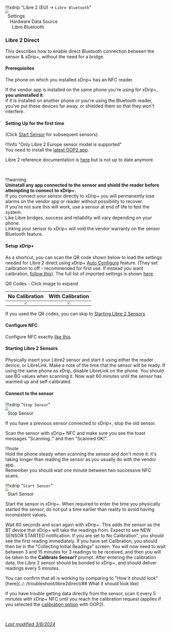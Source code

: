 !!!xdrip "Libre 2 (EU)  → `Libre Bluetooth`"  
    <img src="../../images/hamburger_menu.png" style="zoom:60%;" />  
    &ensp;Settings  
    &emsp;Hardware Data Source  
    &ensp;&emsp;Libre Bluetooth

### Libre 2 Direct

This describes how to enable direct Bluetooth connection between the sensor & xDrip+, without the need for a bridge.

#### Prerequisites

The phone on which you installed xDrip+ has an NFC reader.

If the vendor app is installed on the same phone you're using for xDrip+, **you uninstalled it**.  
If it is installed on another phone or you're using the Bluetooth reader, you've put these devices far away, or shielded them so that they won't interfere.

#### Setting Up for the first time

(Click [Start Sensor](#starting-libre-2-sensors) for subsequent sensors).

!!!info "Only Libre 2 Europe sensor model is supported"  
    You need to install the [latest OOP2 app](../../use/OOP/#oop2).


Libre 2 reference documentation is [here](https://www.minimallooper.com/post/how-to-setup-freestyle-libre-2-and-oop2-to-use-a-native-bluetooth-connection-in-xdrip) but is not up to date anymore.

</br>

!!!warning  
    **Uninstall any app connected to the sensor and shield the reader before attempting to connect to xDrip+.**  
    If you connect your sensor directly to xDrip+ you will permanently lose alarms on the vendor app or reader without possibility to recover.  
    If you're not sure this will work, use a sensor at end of life to test the system.  
    Like Libre bridges, success and reliability will vary depending on your phone.  
    Linking your sensor to xDrip+ will void the vendor warranty on the sensor Bluetooth feature.

#### Setup xDrip+

As a shortcut, you can scan the QR code shown below to load the settings needed for Libre 2 direct using xDrip+ [Auto Configure](/use/copysettings/#auto-configure) feature. (They set calibration to off - recommended for first use. If instead you want calibration, [follow this](../libre2direct-calib)). The full list of imported settings is shown [here](../libre2direct-qr-settings).

QR Codes - Click image to expand

No Calibration             |  With Calibration
:-------------------------:|:-------------------------:
[<img src="../images/qr_libre2direct-nocalib-30.png" style="zoom:50%;" />](../libre2direct-qr-settings) | [<img src="../images/qr_libre2direct-calib-30.png" style="zoom:50%;" />](../libre2direct-calib)

If you used the QR codes, you can skip to [Starting Libre 2 Sensors](#starting-libre-2-sensors)

#### Configure NFC

Configure NFC exactly [like this](../libreNFC/#enabling-nfc).

#### Starting Libre 2 Sensors

Physically insert your Libre2 sensor and start it using either the reader device, or LibreLink. Make a note of the time that the sensor will be ready. If using the same phone as xDrip, disable LibreLink on the phone. You should see BG values when scanning it. Now wait 60 minutes until the sensor has warmed up and self-calibrated.

#### Connect to the sensor

!!!xdrip "`Stop Sensor`"  
    <img src="../../images/hamburger_menu.png" style="zoom:60%;" />  
    &ensp;Stop Sensor  

If you have a previous sensor connected to xDrip+, stop the old sensor.

Scan the sensor with xDrip+ NFC and make sure you see the toast messages "Scanning.." and then  "Scanned OK!".

!!!note  
    Hold the phone steady when scanning the sensor and don't move it: it's taking longer than reading the sensor as you usually do with the vendor app.  
    Remember you should wait one minute between two successive NFC scans.

!!!xdrip "`Start Sensor`"  
    <img src="../../images/hamburger_menu.png" style="zoom:60%;" />  
    &ensp;Start Sensor  

Start the sensor in xDrip+. When required to enter the time you physically started the sensor, do not put a time earlier than reality to avoid having inconsistent values.

Wait 60 seconds and scan again with xDrip+. This adds the sensor as the BT device that xDrip+ will take the readings from. Expect to see NEW SENSOR STARTED notification. If you are set to No Calibration", you should see the first reading immediately. If you have set Calibration, you should then be in the "Collecting Initial Readings" screen.
You will now need to wait between 3 and 15 minutes for 3 readings to be received, and then you will be taken to the **Calibrate Sensor?** prompt.
After entering the calibration data, the Libre 2 sensor should be bonded to xDrip+, and should deliver readings every 5 minutes.

You can confirm that all is working by comparing to "How it should look" [here](../../troubleshoot/libre2direct/## What it should look like)

If you have trouble getting data directly from the sensor, scan it every 5 minutes with xDrip+ NFC until you reach the calibration request (applies if you selected the [calibration option](../../use/misc/#oop2) with OOP2).

</br>

[*Last modified 3/8/2024*](https://github.com/NightscoutFoundation/xDrip/releases/tag/2024.08.02)

